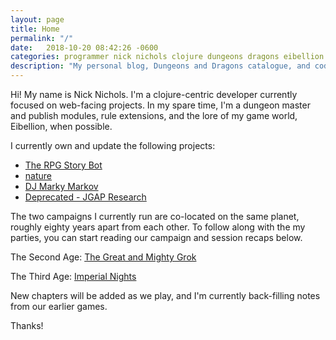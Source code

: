 ```yaml
---
layout: page
title: Home
permalink: "/"
date:   2018-10-20 08:42:26 -0600
categories: programmer nick nichols clojure dungeons dragons eibellion grok
description: "My personal blog, Dungeons and Dragons catalogue, and code playground"
---
```


Hi! My name is Nick Nichols. I'm a clojure-centric developer currently focused on web-facing projects.
In my spare time, I'm a dungeon master and publish modules, rule extensions, and the lore of my game world, Eibellion, when possible.

I currently own and update the following projects:

-   [The RPG Story Bot](https://github.com/nnichols/rpg-story-bot)
-   [nature](https://github.com/nnichols/nature)
-   [DJ Marky Markov](https://github.com/nnichols/dj-marky-markov)
-   [Deprecated - JGAP Research](https://github.com/nnichols/JGAP-Research)

The two campaigns I currently run are co-located on the same planet, roughly eighty years apart from each other.
To follow along with the my parties, you can start reading our campaign and session recaps below.

The Second Age: [The Great and Mighty Grok](/dnd/the-great-and-mighty-grok)

The Third Age: [Imperial Nights](/dnd/imperial-nights)

New chapters will be added as we play, and I'm currently back-filling notes from our earlier games.

Thanks!
